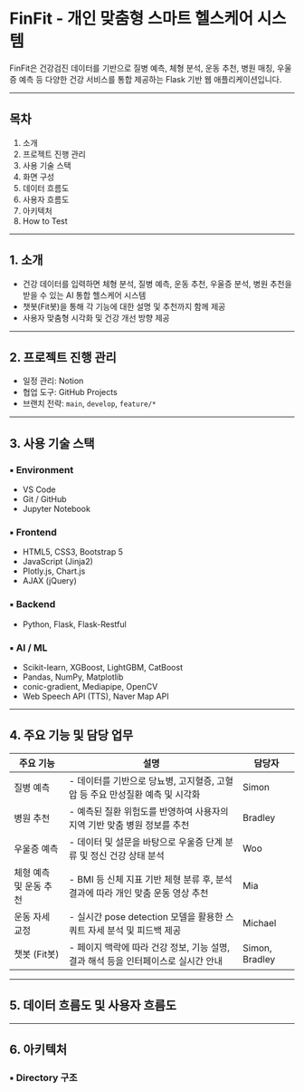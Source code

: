# FinFit - 개인 맞춤형 스마트 헬스케어 시스템

FinFit은 건강검진 데이터를 기반으로 질병 예측, 체형 분석, 운동 추천, 병원 매칭, 우울증 예측 등 다양한 건강 서비스를 통합 제공하는 Flask 기반 웹 애플리케이션입니다.

---

## 목차
1. 소개  
2. 프로젝트 진행 관리  
3. 사용 기술 스택  
4. 화면 구성  
5. 데이터 흐름도
6. 사용자 흐름도  
7. 아키텍처  
8. How to Test  

---

## 1. 소개

- 건강 데이터를 입력하면 체형 분석, 질병 예측, 운동 추천, 우울증 분석, 병원 추천을 받을 수 있는 AI 통합 헬스케어 시스템
- 챗봇(Fit봇)을 통해 각 기능에 대한 설명 및 추천까지 함께 제공
- 사용자 맞춤형 시각화 및 건강 개선 방향 제공

---

## 2. 프로젝트 진행 관리

- 일정 관리: Notion
- 협업 도구: GitHub Projects
- 브랜치 전략: `main`, `develop`, `feature/*`

---

## 3. 사용 기술 스택

### ▪ Environment
- VS Code
- Git / GitHub
- Jupyter Notebook

### ▪ Frontend
- HTML5, CSS3, Bootstrap 5
- JavaScript (Jinja2)
- Plotly.js, Chart.js
- AJAX (jQuery)

### ▪ Backend
- Python, Flask, Flask-Restful

### ▪ AI / ML
- Scikit-learn, XGBoost, LightGBM, CatBoost
- Pandas, NumPy, Matplotlib
- conic-gradient, Mediapipe, OpenCV
- Web Speech API (TTS), Naver Map API

---

## 4. 주요 기능 및 담당 업무

| 주요 기능               | 설명                                                                 | 담당자              |
|------------------------|----------------------------------------------------------------------|---------------------|
| 질병 예측              | - 데이터를 기반으로 당뇨병, 고지혈증, 고혈압 등 주요 만성질환 예측 및 시각화              | Simon               |
| 병원 추천              | - 예측된 질환 위험도를 반영하여 사용자의 지역 기반 맞춤 병원 정보를 추천                           | Bradley             |
| 우울증 예측            | - 데이터 및 설문을 바탕으로 우울증 단계 분류 및 정신 건강 상태 분석               | Woo                 |
| 체형 예측 및 운동 추천 | - BMI 등 신체 지표 기반 체형 분류 후, 분석 결과에 따라 개인 맞춤 운동 영상 추천                  | Mia                 |
| 운동 자세 교정         | - 실시간 pose detection 모델을 활용한 스쿼트 자세 분석 및 피드백 제공                               | Michael             |
| 챗봇 (Fit봇)            | - 페이지 맥락에 따라 건강 정보, 기능 설명, 결과 해석 등을 인터페이스로 실시간 안내                    | Simon, Bradley      |

---

## 5. 데이터 흐름도 및 사용자 흐름도

---

## 6. 아키텍처

### ▪ Directory 구조

